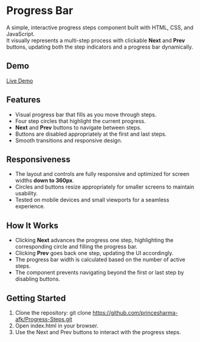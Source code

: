 # Progress Bar

A simple, interactive progress steps component built with HTML, CSS, and JavaScript.  
It visually represents a multi-step process with clickable **Next** and **Prev** buttons, updating both the step indicators and a progress bar dynamically.

## Demo

[Live Demo](https://princesharma-afk.github.io/Progress-Bar/)

## Features

- Visual progress bar that fills as you move through steps.
- Four step circles that highlight the current progress.
- **Next** and **Prev** buttons to navigate between steps.
- Buttons are disabled appropriately at the first and last steps.
- Smooth transitions and responsive design.

## Responsiveness

- The layout and controls are fully responsive and optimized for screen widths **down to 360px**.
- Circles and buttons resize appropriately for smaller screens to maintain usability.
- Tested on mobile devices and small viewports for a seamless experience.

## How It Works

- Clicking **Next** advances the progress one step, highlighting the corresponding circle and filling the progress bar.
- Clicking **Prev** goes back one step, updating the UI accordingly.
- The progress bar width is calculated based on the number of active steps.
- The component prevents navigating beyond the first or last step by disabling buttons.

## Getting Started

1. Clone the repository:
   git clone https://github.com/princesharma-afk/Progress-Steps.git
2. Open index.html in your browser.
3. Use the Next and Prev buttons to interact with the progress steps.
